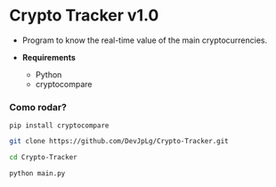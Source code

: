 # Crypto Tracker v1.0

- Program to know the real-time value of the main cryptocurrencies.

- **Requirements**
  - Python
  - cryptocompare

### Como rodar?

`pip install cryptocompare`

```bash
git clone https://github.com/DevJpLg/Crypto-Tracker.git

cd Crypto-Tracker

python main.py
```
